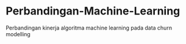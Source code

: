 # Perbandingan-Machine-Learning
Perbandingan kinerja algoritma machine learning pada data churn modelling
